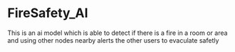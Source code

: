 # FireSafety_AI

This is an ai model which is able to detect if there is a fire in a room or area and using other nodes nearby alerts the other users to evaculate safetly
